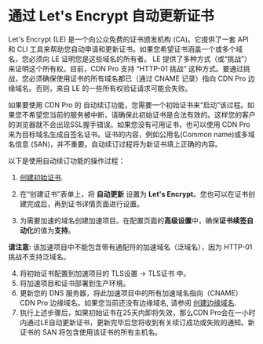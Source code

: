 # 通过 Let's Encrypt 自动更新证书

Let's Encrypt (LE) 是一个向公众免费的证书颁发机构 (CA)。它提供了一套 API 和 CLI 工具来帮助您自动申请和更新证书。如果您希望证书涵盖一个或多个域名，您必须向 LE 证明您是这些域名的所有者。 LE 提供了多种方式（或“挑战”）来证明这个所有权。目前，CDN Pro 支持 “HTTP-01 挑战” 这种方式。要通过挑战，您必须确保使用证书的所有域名都已（通过 CNAME 记录）指向 CDN Pro 边缘域名。否则，来自 LE 的一些所有权验证请求可能会失败。

如果要使用 CDN Pro 的 自动续订功能，您需要一个初始证书来“启动”该过程。如果您不希望您当前的服务被中断，请确保此初始证书是合法有效的。这样您的客户的浏览器就不会出现SSL握手错误。如果您没有可用证书，也可以使用 CDN Pro 来为目标域名生成自签名证书。证书的内容，例如公用名(Common name)或多域名信息 (SAN)，并不重要。自动续订过程将为新证书填上正确的内容。

以下是使用自动续订功能的操作过程：

1. [创建初始证书](</docs/portal/certificates/creating-certificates.md>).
2. 在“创建证书”表单上，将 **自动更新** 设置为 **Let's Encrypt**。您也可以在证书创建完成后，再到证书详情页面进行设置。

3. 为需要加速的域名创建加速项目。在配置页面的**高级设置**中，确保**证书续签自动化**的值为**支持**。

**请注意:** 该加速项目中不能包含带有通配符的加速域名（泛域名），因为 HTTP-01 挑战不支持泛域名。

4. 将初始证书配置到加速项目的 TLS设置 -> TLS证书 中。
5. 将加速项目和证书部署到生产环境。
6. 更新您的 DNS 服务器，将此加速项目中的所有加速域名指向（CNAME） CDN Pro 边缘域名。如果您当前还没有边缘域名, 请参阅 [创建边缘域名](</docs/portal/traffic-management/creating-edge-hostname.md>).
7. 执行上述步骤后，如果初始证书在25天内即将失效，那么CDN Pro会在一小时内通过LE自动更新证书，更新完毕后您将收到有关续订成功或失败的通知。新证书的 SAN 将包含使用该证书的所有主机名。
